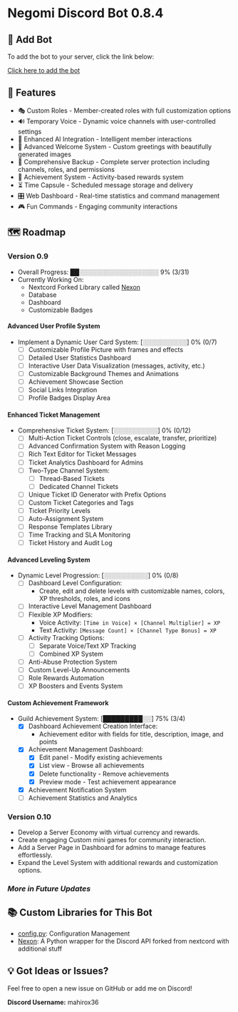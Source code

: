 # Negomi Discord Bot 0.8.4

## 🤖 Add Bot

To add the bot to your server, click the link below:

[Click here to add the bot](https://discord.com/discovery/applications/1304926952552923156)

## 🚀 Features

- 🎭 Custom Roles - Member-created roles with full customization options
- 🔊 Temporary Voice - Dynamic voice channels with user-controlled settings
- 🤖 Enhanced AI Integration - Intelligent member interactions
- 👋 Advanced Welcome System - Custom greetings with beautifully generated images
- 💾 Comprehensive Backup - Complete server protection including channels, roles, and permissions
- 🎯 Achievement System - Activity-based rewards system
- ⏳ Time Capsule - Scheduled message storage and delivery
- 🎛️ Web Dashboard - Real-time statistics and command management
- 🎮 Fun Commands - Engaging community interactions

## 🗺️ Roadmap

### Version 0.9

- Overall Progress: ██░░░░░░░░░░░░░░░░░░ 9% (3/31)
- Currently Working On:
  - Nextcord Forked Library called [Nexon](https://github.com/mahirox36/Nexon)
  - Database
  - Dashboard
  - Customizable Badges

#### Advanced User Profile System

- Implement a Dynamic User Card System: [░░░░░░░░░░] 0% (0/7)
  - [ ] Customizable Profile Picture with frames and effects
  - [ ] Detailed User Statistics Dashboard
  - [ ] Interactive User Data Visualization (messages, activity, etc.)
  - [ ] Customizable Background Themes and Animations
  - [ ] Achievement Showcase Section
  - [ ] Social Links Integration
  - [ ] Profile Badges Display Area

#### Enhanced Ticket Management

- Comprehensive Ticket System: [░░░░░░░░░░] 0% (0/12)
  - [ ] Multi-Action Ticket Controls (close, escalate, transfer, prioritize)
  - [ ] Advanced Confirmation System with Reason Logging
  - [ ] Rich Text Editor for Ticket Messages
  - [ ] Ticket Analytics Dashboard for Admins
  - [ ] Two-Type Channel System:
    - [ ] Thread-Based Tickets
    - [ ] Dedicated Channel Tickets
  - [ ] Unique Ticket ID Generator with Prefix Options
  - [ ] Custom Ticket Categories and Tags
  - [ ] Ticket Priority Levels
  - [ ] Auto-Assignment System
  - [ ] Response Templates Library
  - [ ] Time Tracking and SLA Monitoring
  - [ ] Ticket History and Audit Log

#### Advanced Leveling System

- Dynamic Level Progression: [░░░░░░░░░░] 0% (0/8)
  - [ ] Dashboard Level Configuration:
    - Create, edit and delete levels with customizable names, colors, XP thresholds, roles, and icons
  - [ ] Interactive Level Management Dashboard
  - [ ] Flexible XP Modifiers:
    - Voice Activity: `[Time in Voice] × [Channel Multiplier] = XP`
    - Text Activity: `[Message Count] × [Channel Type Bonus] = XP`
  - [ ] Activity Tracking Options:
    - [ ] Separate Voice/Text XP Tracking
    - [ ] Combined XP System
  - [ ] Anti-Abuse Protection System
  - [ ] Custom Level-Up Announcements
  - [ ] Role Rewards Automation
  - [ ] XP Boosters and Events System

#### Custom Achievement Framework

- Guild Achievement System: [█████████░░] 75% (3/4)
  - [x] Dashboard Achievement Creation Interface:
    - Achievement editor with fields for title, description, image, and points
  - [x] Achievement Management Dashboard:
    - [x] Edit panel - Modify existing achievements
    - [x] List view - Browse all achievements
    - [x] Delete functionality - Remove achievements
    - [x] Preview mode - Test achievement appearance
  - [x] Achievement Notification System
  - [ ] Achievement Statistics and Analytics

### Version 0.10

- Develop a Server Economy with virtual currency and rewards.
- Create engaging Custom mini games for community interaction.
- Add a Server Page in Dashboard for admins to manage features effortlessly.
- Expand the Level System with additional rewards and customization options.

### *More in Future Updates*

## 📚 Custom Libraries for This Bot

- [config.py](https://github.com/mahirox36/Negomi/blob/main/modules/config.py): Configuration Management
- [Nexon](https://github.com/mahirox36/Nexon): A Python wrapper for the Discord API forked from nextcord with additional stuff

## 💡 Got Ideas or Issues?

Feel free to open a new issue on GitHub or add me on Discord!

**Discord Username:** mahirox36
